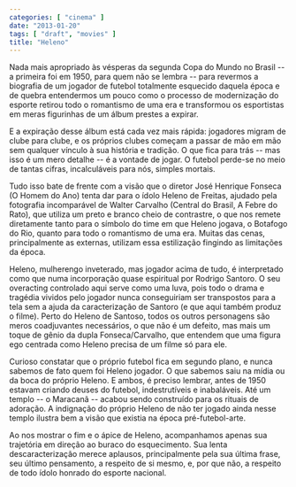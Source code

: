 ```yaml
---
categories: [ "cinema" ]
date: "2013-01-20"
tags: [ "draft", "movies" ]
title: "Heleno"
---
```

Nada mais apropriado às vésperas da segunda Copa do Mundo no Brasil
-- a primeira foi em 1950, para quem não se lembra -- para revermos a
biografia de um jogador de futebol totalmente esquecido daquela época
e de quebra entendermos um pouco como o processo de modernização do
esporte retirou todo o romantismo de uma era e transformou os esportistas
em meras figurinhas de um álbum prestes a expirar.

E a expiração desse álbum está cada vez mais rápida: jogadores migram
de clube para clube, e os próprios clubes começam a passar de mão em
mão sem qualquer vínculo à sua história e tradição. O que fica
para trás -- mas isso é um mero detalhe -- é a vontade de jogar. O
futebol perde-se no meio de tantas cifras, incalculáveis para nós,
simples mortais.

Tudo isso bate de frente com a visão que o diretor José Henrique Fonseca
(O Homem do Ano) tenta dar para o ídolo Heleno de Freitas, ajudado pela
fotografia incomparável de Walter Carvalho (Central do Brasil, A Febre
do Rato), que utiliza um preto e branco cheio de contrastre, o que nos
remete diretamente tanto para o símbolo do time em que Heleno jogava,
o Botafogo do Rio, quanto para todo o romantismo de uma era. Muitas das
cenas, principalmente as externas, utilizam essa estilização fingindo
as limitações da época.

Heleno, mulherengo inveterado, mas jogador acima de tudo, é interpretado
como que numa incorporação quase espiritual por Rodrigo Santoro. O
seu overacting controlado aqui serve como uma luva, pois todo o drama e
tragédia vividos pelo jogador nunca conseguiriam ser transpostos para
a tela sem a ajuda da caracterização de Santoro (e que aqui também
produz o filme). Perto do Heleno de Santoso, todos os outros personagens
são meros coadjuvantes necessários, o que não é um defeito, mas mais
um toque de gênio da dupla Fonseca/Carvalho, que entendem que uma figura
ego centrada como Heleno precisa de um filme só para ele.

Curioso constatar que o próprio futebol fica em segundo plano, e
nunca sabemos de fato quem foi Heleno jogador. O que sabemos saiu na
mídia ou da boca do próprio Heleno. E ambos, é preciso lembrar,
antes de 1950 estavam criando deuses do futebol, indestrutíveis e
inabaláveis. Até um templo -- o Maracanã -- acabou sendo construído
para os rituais de adoração. A indignação do próprio Heleno de não
ter jogado ainda nesse templo ilustra bem a visão que existia na época
pré-futebol-arte.

Ao nos mostrar o fim e o ápice de Heleno, acompanhamos apenas
sua trajetória em direção ao buraco do esquecimento. Sua lenta
descaracterização merece aplausos, principalmente pela sua última
frase, seu último pensamento, a respeito de si mesmo, e, por que não,
a respeito de todo ídolo honrado do esporte nacional.
